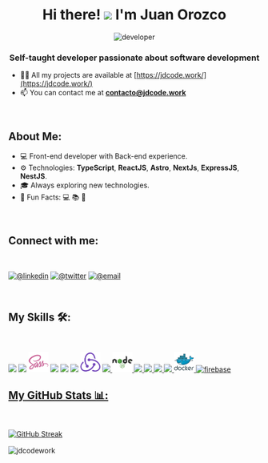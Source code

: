 
<h1 align="center">Hi there! <img src="https://media.giphy.com/media/hvRJCLFzcasrR4ia7z/giphy.gif" width="35"> I'm Juan Orozco</h1>

<div align="center" width="50">
    <img alt="developer" src="https://res.cloudinary.com/dfmkgykqh/image/upload/v1727573759/t8yrjg3pafuoflpejuer.png" width="1200"/>
</div>

<h3 align="center">Self-taught developer passionate about software development</h3>

- 👨‍💻 All my projects are available at [https://jdcode.work/](https://jdcode.work/)
- 📫 You can contact me at **contacto@jdcode.work**
<br>

## About Me:

- 💻 Front-end developer with Back-end experience.
- ⚙️ Technologies: **TypeScript**, **ReactJS**, **Astro**, **NextJs**, **ExpressJS**, **NestJS**.
- 🎓 Always exploring new technologies.
- 🎉 Fun Facts: 💻 📚 🚀

<br>

## Connect with me:

<br>

[![@linkedin](https://img.icons8.com/fluency/48/000000/linkedin.png "@linkedin")](https://www.linkedin.com/in/jdcodework/) [![@twitter](https://img.icons8.com/fluency/48/000000/twitter-squared.png "@twitter")](https://x.com/JDCodeWork) [![@email](https://img.icons8.com/fluency/48/000000/apple-mail.png "@email")](mailto:contacto@jdcode.work)

<br>

## My Skills 🛠️:

<br>

<img src="https://img.icons8.com/color/48/000000/html-5--v1.png"/> <img src="https://img.icons8.com/color/48/000000/css3.png"/> <img src="https://raw.githubusercontent.com/devicons/devicon/master/icons/sass/sass-original.svg" alt="sass" width="40" height="40"/> <img src="https://img.icons8.com/color/48/000000/tailwindcss.png"/> <img src="https://img.icons8.com/color/48/000000/javascript--v1.png"/> <img src="https://img.icons8.com/color/48/000000/typescript.png"/> <img src="https://raw.githubusercontent.com/devicons/devicon/master/icons/redux/redux-original.svg" alt="redux" width="40" height="40"/> </a> <a href="https://sass-lang.com" target="_blank" rel="noreferrer"> <img src="https://img.icons8.com/color/48/000000/react-native.png"/> <img src="https://raw.githubusercontent.com/devicons/devicon/master/icons/nodejs/nodejs-original-wordmark.svg" alt="nodejs" width="40" height="40"/>  <img src="https://img.icons8.com/fluency/48/000000/express-js.png"/> <img src="https://img.icons8.com/color/48/000000/nestjs.png"/>  <img src="https://img.icons8.com/color/48/000000/postgreesql.png"/> <img src="https://img.icons8.com/color/48/000000/mongodb.png"/> <img src="https://raw.githubusercontent.com/devicons/devicon/master/icons/docker/docker-original-wordmark.svg" alt="docker" width="40" height="40"/> <img src="https://www.vectorlogo.zone/logos/firebase/firebase-icon.svg" alt="firebase" width="40" height="40"/> </a> <a href="https://gulpjs.com" target="_blank" rel="noreferrer">
<br>

## My GitHub Stats 📊:

<br>

[![GitHub Streak](https://github-readme-streak-stats.herokuapp.com?user=JDCodeWork&theme=algolia)](https://git.io/streak-stats) 
<p><img align="center" src="https://github-readme-stats.vercel.app/api/top-langs?username=JDCodeWork&show_icons=true&locale=en&layout=compact&theme=algolia" alt="jdcodework" /></p>

